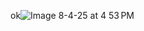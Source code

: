 ok![Image 8-4-25 at 4 53 PM](https://github.com/user-attachments/assets/c3952e3e-629f-484c-b129-e43d40b66f6f)
